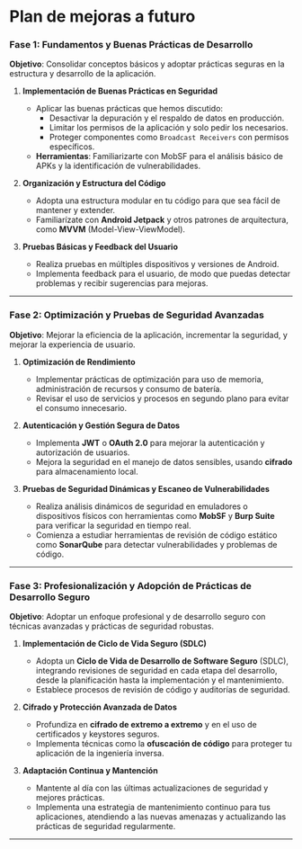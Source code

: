 # Plan de mejoras a futuro

### **Fase 1: Fundamentos y Buenas Prácticas de Desarrollo**
**Objetivo**: Consolidar conceptos básicos y adoptar prácticas seguras en la estructura y desarrollo de la aplicación.

1. **Implementación de Buenas Prácticas en Seguridad**
    - Aplicar las buenas prácticas que hemos discutido:
        - Desactivar la depuración y el respaldo de datos en producción.
        - Limitar los permisos de la aplicación y solo pedir los necesarios.
        - Proteger componentes como `Broadcast Receivers` con permisos específicos.
    - **Herramientas**: Familiarizarte con MobSF para el análisis básico de APKs y la identificación de vulnerabilidades.

2. **Organización y Estructura del Código**
    - Adopta una estructura modular en tu código para que sea fácil de mantener y extender.
    - Familiarízate con **Android Jetpack** y otros patrones de arquitectura, como **MVVM** (Model-View-ViewModel).

3. **Pruebas Básicas y Feedback del Usuario**
    - Realiza pruebas en múltiples dispositivos y versiones de Android.
    - Implementa feedback para el usuario, de modo que puedas detectar problemas y recibir sugerencias para mejoras.

---

### **Fase 2: Optimización y Pruebas de Seguridad Avanzadas**
**Objetivo**: Mejorar la eficiencia de la aplicación, incrementar la seguridad, y mejorar la experiencia de usuario.

1. **Optimización de Rendimiento**
    - Implementar prácticas de optimización para uso de memoria, administración de recursos y consumo de batería.
    - Revisar el uso de servicios y procesos en segundo plano para evitar el consumo innecesario.

2. **Autenticación y Gestión Segura de Datos**
    - Implementa **JWT** o **OAuth 2.0** para mejorar la autenticación y autorización de usuarios.
    - Mejora la seguridad en el manejo de datos sensibles, usando **cifrado** para almacenamiento local.

3. **Pruebas de Seguridad Dinámicas y Escaneo de Vulnerabilidades**
    - Realiza análisis dinámicos de seguridad en emuladores o dispositivos físicos con herramientas como **MobSF** y **Burp Suite** para verificar la seguridad en tiempo real.
    - Comienza a estudiar herramientas de revisión de código estático como **SonarQube** para detectar vulnerabilidades y problemas de código.

---

### **Fase 3: Profesionalización y Adopción de Prácticas de Desarrollo Seguro**
**Objetivo**: Adoptar un enfoque profesional y de desarrollo seguro con técnicas avanzadas y prácticas de seguridad robustas.

1. **Implementación de Ciclo de Vida Seguro (SDLC)**
    - Adopta un **Ciclo de Vida de Desarrollo de Software Seguro** (SDLC), integrando revisiones de seguridad en cada etapa del desarrollo, desde la planificación hasta la implementación y el mantenimiento.
    - Establece procesos de revisión de código y auditorías de seguridad.

2. **Cifrado y Protección Avanzada de Datos**
    - Profundiza en **cifrado de extremo a extremo** y en el uso de certificados y keystores seguros.
    - Implementa técnicas como la **ofuscación de código** para proteger tu aplicación de la ingeniería inversa.

3. **Adaptación Continua y Mantención**
    - Mantente al día con las últimas actualizaciones de seguridad y mejores prácticas.
    - Implementa una estrategia de mantenimiento continuo para tus aplicaciones, atendiendo a las nuevas amenazas y actualizando las prácticas de seguridad regularmente.

---